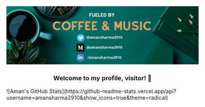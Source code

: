 <img src="https://github.com/amansharma2910/amansharma2910/blob/main/Simple%20Work%20LinkedIn%20Banner.jpg">
<p>
  <h3 align="center"><b>Welcome to my profile, visitor! 👋</b></h3>
</p>
![Aman's GitHub Stats](https://github-readme-stats.vercel.app/api?username=amansharma2910&show_icons=true&theme=radical)
<!--
**amansharma2910/amansharma2910** is a ✨ _special_ ✨ repository because its `README.md` (this file) appears on your GitHub profile.

Here are some ideas to get you started:

- 🔭 I’m currently working on ...
- 🌱 I’m currently learning ...
- 👯 I’m looking to collaborate on ...
- 🤔 I’m looking for help with ...
- 💬 Ask me about ...
- 📫 How to reach me: ...
- 😄 Pronouns: ...
- ⚡ Fun fact: ...
-->

